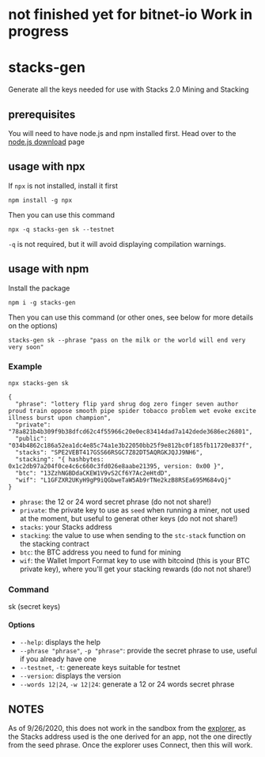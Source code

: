 # not finished yet for bitnet-io Work in progress

# stacks-gen

Generate all the keys needed for use with Stacks 2.0 Mining and Stacking

## prerequisites
You will need to have node.js and npm installed first.  Head over to the [node.js download](https://nodejs.org/en/download/) page

## usage with npx
If `npx` is not installed, install it first
```
npm install -g npx
```
Then you can use this command

```
npx -q stacks-gen sk --testnet
```
`-q` is not required, but it will avoid displaying compilation warnings.

## usage with npm

Install the package
```
npm i -g stacks-gen
```

Then you can use this command (or other ones, see below for more details on the options)
```
stacks-gen sk --phrase "pass on the milk or the world will end very very soon"
```

### Example
```
npx stacks-gen sk

{
  "phrase": "lottery flip yard shrug dog zero finger seven author proud train oppose smooth pipe spider tobacco problem wet evoke excite illness burst upon champion",
  "private": "78a821b4b309f9b38dfcd62c4f55966c20e0ec83414dad7a142dede3686ec26801",
  "public": "034b4862c186a52ea1dc4e85c74a1e3b22050bb25f9e812bc0f185fb11720e837f",
  "stacks": "SPE2VEBT417GSS66RSGC7Z82DT5AQRGKJQJJ9NH6",
  "stacking": "{ hashbytes: 0x1c2db97a204f0ce4c6c660c3fd026e8aabe21395, version: 0x00 }",
  "btc": "13ZzhNGBDdaCKEW1V9vS2Cf6Y7Ac2eHtdD",
  "wif": "L1GFZXR2UKyH9gP9iQGbweTaW5Ab9rTNe2kzB8RSEa695M684vQj"
}
```
* `phrase`: the 12 or 24 word secret phrase (do not not share!)
* `private`: the private key to use as `seed` when running a miner, not used at the moment, but useful to generat other keys (do not not share!)
* `stacks`: your Stacks address
* `stacking`: the value to use when sending to the `stc-stack` function on the stacking contract
* `btc`: the BTC address you need to fund for mining
* `wif`: the Wallet Import Format key to use with bitcoind (this is your BTC private key), where you'll get your stacking rewards (do not not share!)

### Command
sk (secret keys)

#### Options
* `--help`: displays the help
* `--phrase "phrase"`, `-p "phrase"`: provide the secret phrase to use, useful if you already have one
* `--testnet`, `-t`: genereate keys suitable for testnet
* `--version`: displays the version
* `--words 12|24`, `-w 12|24`: generate a 12 or 24 words secret phrase

## NOTES
As of 9/26/2020, this does not work in the sandbox from the [explorer](https://testnet-explorer.blockstack.org/sandbox), as the Stacks address used is the one derived for an app, not the one directly from the seed phrase.  Once the explorer uses Connect, then this will work.
